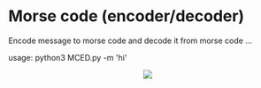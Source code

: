 # Morse code (encoder/decoder)
Encode message to morse code and decode it from morse code ...

usage: python3 MCED.py -m 'hi'
<p align="center">
  <img src="http://i.imgur.com/A07jBjK.png"/>
</p>
